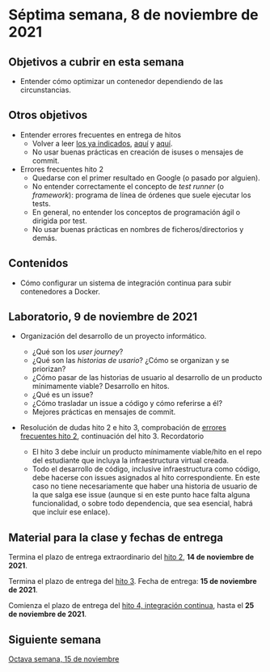 # Séptima semana, 8 de noviembre de 2021

## Objetivos a cubrir en esta semana

* Entender cómo optimizar un contenedor dependiendo de las circunstancias.

## Otros objetivos


* Entender errores frecuentes en entrega de hitos
  * Volver a leer [los ya
    indicados](https://github.com/JJ/CC-21-22/blob/master/sesiones/04-semana.md#otros-objetivos),
    [aquí](https://github.com/JJ/CC-21-22/blob/master/sesiones/05-semana.md#otros-objetivos)
    y [aquí](06-semana.md#otros-objetivos).
  * No usar buenas prácticas en creación de isuses o mensajes de commit.
* Errores frecuentes hito 2
  * Quedarse con el primer resultado en Google (o pasado por alguien).
  * No entender correctamente el concepto de *test runner* (o *framework*):
    programa de línea de órdenes que suele ejecutar los tests.
  * En general, no entender los conceptos de programación ágil o dirigida por
    test.
  * No usar buenas prácticas en nombres de ficheros/directorios y demás.

## Contenidos

* Cómo configurar un sistema de integración continua para subir contenedores a
  Docker.


## Laboratorio, 9 de noviembre de 2021


* Organización del desarrollo de un proyecto informático.
  * ¿Qué son los *user journey*?
  * ¿Qué son las *historias de usario*? ¿Cómo se organizan y se priorizan?
  * ¿Cómo pasar de las historias de usuario al desarrollo de un producto
    mínimamente viable? Desarrollo en hitos.
  * ¿Qué es un issue?
  * ¿Cómo trasladar un issue a código y cómo referirse a él?
  * Mejores prácticas en mensajes de commit.
* Resolución de dudas hito 2 e hito 3, comprobación de [errores frecuentes hito
2](06-semana.md#otros-objetivos), continuación del hito 3. Recordatorio

    * El hito 3 debe incluir un producto mínimamente viable/hito en el repo del
  estudiante que incluya la infraestructura virtual creada.
  * Todo el desarrollo de código, inclusive infraestructura como código, debe
  hacerse con issues asignados al hito correspondiente. En este caso no tiene
  necesariamente que haber una historia de usuario de la que salga ese issue
  (aunque si en este punto hace falta alguna funcionalidad, o sobre todo
  dependencia, que sea esencial, habrá que incluir ese enlace).

## Material para la clase y fechas de entrega

Termina el plazo de entrega extraordinario del [hito
2](http://jj.github.io/CC/documentos/proyecto/2.Tests), **14 de noviembre de 2021**.

Termina el plazo de entrega del [hito
3](http://jj.github.io/CC/documentos/proyecto/3.Docker.html). Fecha de entrega:
**15 de noviembre de 2021**.

Comienza el plazo de entrega del [hito
4, integración continua](https://jj.github.io/CC/documentos/proyecto/4.CI),
hasta el **25 de noviembre de 2021**.

## Siguiente semana

[Octava semana, 15 de noviembre](08-semana.md)
